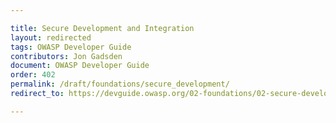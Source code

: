 ```yaml
---

title: Secure Development and Integration
layout: redirected
tags: OWASP Developer Guide
contributors: Jon Gadsden
document: OWASP Developer Guide
order: 402
permalink: /draft/foundations/secure_development/
redirect_to: https://devguide.owasp.org/02-foundations/02-secure-development/

---
```

